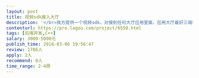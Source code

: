 ```yaml
---                
layout: post       
title: 视频sdk接入大厅           
description: '</br>我方提供一个视频sdk，对接到任何大厅应用里面，应用大厅最好三端都有，苹果版要求可以上架，大厅可以双方提供，我方提供的大厅是棋牌的大厅，sdk不局限对接棋牌大厅。</br>'     
contenturl: https://pro.lagou.com/project/6550.html      
tags: [后端开发,C++]            
salary: 3000-5000元          
publish_time: 2018-03-06 19:56:47         
review: 1786人                   
apply: 2人                   
recommend: 0人                   
time_range: 2-4周              
---                 
```

